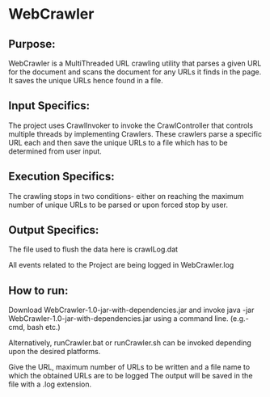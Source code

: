 # WebCrawler

Purpose:
--------
WebCrawler is a MultiThreaded URL crawling utility that parses a given URL for the document and scans the document for 
any URLs it finds in the page. It saves the unique URLs hence found in a file.

Input Specifics:
---------------
The project uses CrawlInvoker to invoke the CrawlController that controls multiple threads by implementing Crawlers. These 
crawlers parse a specific URL each and then save the unique URLs to a file which has to be determined from user input.


Execution Specifics:
-------------------
The crawling stops in two conditions- either on reaching the maximum number of unique URLs to be parsed or upon forced stop
by user.


Output Specifics:
----------------
The file used to flush the data here is crawlLog.dat

All events related to the Project are being logged in WebCrawler.log

How to run:
-----------------------
Download WebCrawler-1.0-jar-with-dependencies.jar and invoke java -jar WebCrawler-1.0-jar-with-dependencies.jar using
a command line. (e.g.- cmd, bash etc.)

Alternatively, runCrawler.bat or runCrawler.sh can be invoked depending upon the desired platforms.


Give the URL, maximum number of URLs to be written and a file name to which the obtained URLs are to be logged
The output will be saved in the file with a .log extension.
